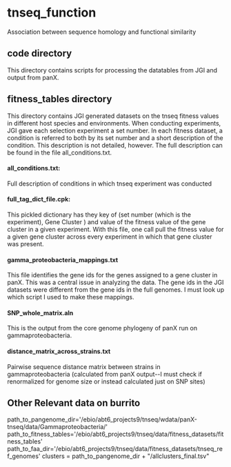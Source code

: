 # tnseq_function
Association between sequence homology and functional similarity

## code directory
This directory contains scripts for processing the datatables from JGI and output from panX.

## fitness_tables directory
This directory contains JGI generated datasets on the tnseq fitness values in different host species and environments. When conducting experiments, JGI gave each selection experiment a set number. In each fitness dataset, a condition is referred to both by its set number and a short description of the condition. This description is not detailed, however. The full description can be found in the file all_conditions.txt.

#### all_conditions.txt:
Full description of conditions in which tnseq experiment was conducted

#### full_tag_dict_file.cpk:
This pickled dictionary has they key of (set number (which is the experiment), Gene Cluster ) and value of the fitness value of the gene cluster in a given experiment. With this file, one call pull the fitness value for a given gene cluster across every experiment in which that gene cluster was present. 

#### gamma_proteobacteria_mappings.txt
This file identifies the gene ids for the genes assigned to a gene cluster in panX. This was a central issue in analyzing the data. The gene ids in the JGI datasets were different from the gene ids in the full genomes. I must look up which script I used to make these mappings.

#### SNP_whole_matrix.aln
This is the output from the core genome phylogeny of panX run on gammaproteobacteria.

#### distance_matrix_across_strains.txt
Pairwise sequence distance matrix between strains in gammaproteobacteria (calculated from panX output--I must check if renormalized for genome size or instead calculated just on SNP sites)

## Other Relevant data on burrito
path_to_pangenome_dir='/ebio/abt6_projects9/tnseq/wdata/panX-tnseq/data/Gammaproteobacteria/'
path_to_fitness_tables='/ebio/abt6_projects9/tnseq/data/fitness_datasets/fitness_tables'
path_to_faa_dir='/ebio/abt6_projects9/tnseq/data/fitness_datasets/tnseq_ref_genomes'
clusters = path_to_pangenome_dir + "/allclusters_final.tsv"
